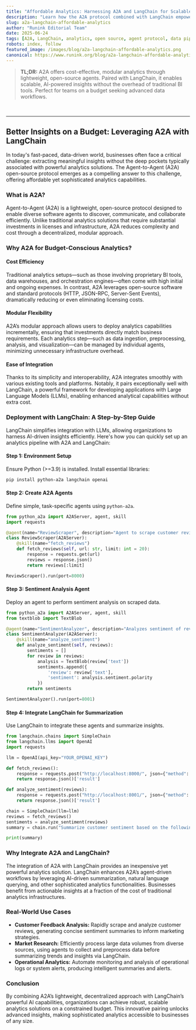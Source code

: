 ```yaml
---
title: "Affordable Analytics: Harnessing A2A and LangChain for Scalable Insights"
description: "Learn how the A2A protocol combined with LangChain empowers teams to build modular, intelligent analytics workflows—without the high costs of traditional platforms."
slug: a2a-langchain-affordable-analytics
author: "Runink Editorial Team"
date: 2025-06-24
tags: [A2A, LangChain, analytics, open source, agent protocol, data pipelines, low-cost analytics, modular AI, task orchestration, sentiment analysis, open standards]
robots: index, follow
featured_image: /images/blog/a2a-langchain-affordable-analytics.png
canonical: https://www.runink.org/blog/a2a-langchain-affordable-analytics
---
```



> **TL;DR:**
> A2A offers cost-effective, modular analytics through lightweight, open-source agents. Paired with LangChain, it enables scalable, AI-powered insights without the overhead of traditional BI tools. Perfect for teams on a budget seeking advanced data workflows.

<br>

---

## Better Insights on a Budget: Leveraging A2A with LangChain

In today's fast-paced, data-driven world, businesses often face a critical challenge: extracting meaningful insights without the deep pockets typically associated with powerful analytics solutions. The Agent-to-Agent (A2A) open-source protocol emerges as a compelling answer to this challenge, offering affordable yet sophisticated analytics capabilities.

### What is A2A?

Agent-to-Agent (A2A) is a lightweight, open-source protocol designed to enable diverse software agents to discover, communicate, and collaborate efficiently. Unlike traditional analytics solutions that require substantial investments in licenses and infrastructure, A2A reduces complexity and cost through a decentralized, modular approach.

### Why A2A for Budget-Conscious Analytics?

#### Cost Efficiency

Traditional analytics setups—such as those involving proprietary BI tools, data warehouses, and orchestration engines—often come with high initial and ongoing expenses. In contrast, A2A leverages open-source software and standard protocols (HTTP, JSON-RPC, Server-Sent Events), dramatically reducing or even eliminating licensing costs.

#### Modular Flexibility

A2A’s modular approach allows users to deploy analytics capabilities incrementally, ensuring that investments directly match business requirements. Each analytics step—such as data ingestion, preprocessing, analysis, and visualization—can be managed by individual agents, minimizing unnecessary infrastructure overhead.

#### Ease of Integration

Thanks to its simplicity and interoperability, A2A integrates smoothly with various existing tools and platforms. Notably, it pairs exceptionally well with LangChain, a powerful framework for developing applications with Large Language Models (LLMs), enabling enhanced analytical capabilities without extra cost.

### Deployment with LangChain: A Step-by-Step Guide

LangChain simplifies integration with LLMs, allowing organizations to harness AI-driven insights efficiently. Here's how you can quickly set up an analytics pipeline with A2A and LangChain:

#### Step 1: Environment Setup

Ensure Python (>=3.9) is installed. Install essential libraries:

```bash
pip install python-a2a langchain openai
```

#### Step 2: Create A2A Agents

Define simple, task-specific agents using `python-a2a`.

```python
from python_a2a import A2AServer, agent, skill
import requests

@agent(name="ReviewScraper", description="Agent to scrape customer reviews")
class ReviewScraper(A2AServer):
    @skill(name="fetch_reviews")
    def fetch_reviews(self, url: str, limit: int = 20):
        response = requests.get(url)
        reviews = response.json()
        return reviews[:limit]

ReviewScraper().run(port=8000)
```

#### Step 3: Sentiment Analysis Agent

Deploy an agent to perform sentiment analysis on scraped data.

```python
from python_a2a import A2AServer, agent, skill
from textblob import TextBlob

@agent(name="SentimentAnalyzer", description="Analyzes sentiment of reviews")
class SentimentAnalyzer(A2AServer):
    @skill(name="analyze_sentiment")
    def analyze_sentiment(self, reviews):
        sentiments = []
        for review in reviews:
            analysis = TextBlob(review['text'])
            sentiments.append({
                'review': review['text'],
                'sentiment': analysis.sentiment.polarity
            })
        return sentiments

SentimentAnalyzer().run(port=8001)
```

#### Step 4: Integrate LangChain for Summarization

Use LangChain to integrate these agents and summarize insights.

```python
from langchain.chains import SimpleChain
from langchain.llms import OpenAI
import requests

llm = OpenAI(api_key="YOUR_OPENAI_KEY")

def fetch_reviews():
    response = requests.post("http://localhost:8000/", json={"method": "fetch_reviews", "params": {"url": "http://example.com/api/reviews"}})
    return response.json()['result']

def analyze_sentiment(reviews):
    response = requests.post("http://localhost:8001/", json={"method": "analyze_sentiment", "params": {"reviews": reviews}})
    return response.json()['result']

chain = SimpleChain(llm=llm)
reviews = fetch_reviews()
sentiments = analyze_sentiment(reviews)
summary = chain.run("Summarize customer sentiment based on the following data: {}".format(sentiments))

print(summary)
```

### Why Integrate A2A and LangChain?

The integration of A2A with LangChain provides an inexpensive yet powerful analytics solution. LangChain enhances A2A’s agent-driven workflows by leveraging AI-driven summarization, natural language querying, and other sophisticated analytics functionalities. Businesses benefit from actionable insights at a fraction of the cost of traditional analytics infrastructures.

### Real-World Use Cases

* **Customer Feedback Analysis:** Rapidly scrape and analyze customer reviews, generating concise sentiment summaries to inform marketing strategies.
* **Market Research:** Efficiently process large data volumes from diverse sources, using agents to collect and preprocess data before summarizing trends and insights via LangChain.
* **Operational Analytics:** Automate monitoring and analysis of operational logs or system alerts, producing intelligent summaries and alerts.

### Conclusion

By combining A2A’s lightweight, decentralized approach with LangChain’s powerful AI capabilities, organizations can achieve robust, scalable analytics solutions on a constrained budget. This innovative pairing unlocks advanced insights, making sophisticated analytics accessible to businesses of any size.
